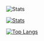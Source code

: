 ![Stats](https://github-readme-stats.vercel.app/api?username=mishantrop&show_icons=true&theme=dracula)

[![Stats](https://github-readme-stats.vercel.app/api?username=mishantrop&show_icons=true&theme=dracula)](https://github.com/mishantrop)

[![Top Langs](https://github-readme-stats.vercel.app/api/top-langs/?username=mishantrop&layout=compact&theme=dracula)](https://github.com/mishantrop)
